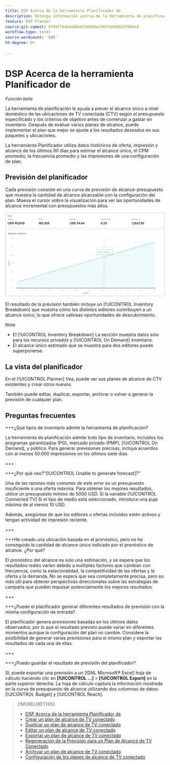```yaml
---
title: DSP Acerca de la herramienta Planificador de
description: Obtenga información acerca de la herramienta de planificación para prever el alcance único de las ubicaciones de TV conectada (CTV) según el presupuesto especificado y los criterios de segmentación.
feature: DSP Planner
source-git-commit: 9799ff5464d48e6258026ec997c5d5091576b9c6
workflow-type: tm+mt
source-wordcount: '546'
ht-degree: 0%

---
```



# DSP Acerca de la herramienta Planificador de

<!-- rename all titles/descriptions from "CTV reach planner" to "campaign reach planner" -->

*Función beta*

La herramienta de planificación le ayuda a prever el alcance único a nivel doméstico de las ubicaciones de TV conectada (CTV) según el presupuesto especificado y los criterios de objetivo antes de comenzar a gastar en inventario. Después de evaluar varios planes de alcance, puede implementar el plan que mejor se ajuste a los resultados deseados en sus paquetes y ubicaciones.

La herramienta Planificador utiliza datos históricos de oferta, impresión y alcance de los últimos 90 días para estimar el alcance único, el CPM promedio, la frecuencia promedio y las impresiones de una configuración de plan.

## Previsión del planificador

Cada previsión consiste en una curva de previsión de alcance-presupuesto que muestra la cantidad de alcance alcanzable con la configuración del plan. Mueva el cursor sobre la visualización para ver las oportunidades de alcance incremental con presupuestos más altos.

![Previsión del planificador](/help/dsp/assets/planner-forecast.png "Previsión del planificador")

El resultado de la previsión también incluye un [!UICONTROL Inventory Breakdown] que muestra cómo los distintos editores contribuyen a un alcance único, lo que ofrece valiosas oportunidades de descubrimiento.

>[!NOTE]
>
>* El [!UICONTROL Inventory Breakdown] La sección muestra datos solo para los recursos privados y [!UICONTROL On Demand] inventario.
>* El alcance único estimado que se muestra para dos editores puede superponerse.

## La vista del planificador

En el [!UICONTROL Planner] Vea, puede ver sus planes de alcance de CTV existentes y crear otros nuevos.

También puede editar, duplicar, exportar, archivar o volver a generar la previsión de cualquier plan.

## Preguntas frecuentes

+++¿Qué tipos de inventario admite la herramienta de planificación?

La herramienta de planificación admite todo tipo de inventario, incluidos los programas garantizados (PG), mercado privado (PMP), [!UICONTROL On Demand], y pública. Para generar previsiones precisas, incluya acuerdos con al menos 50.000 impresiones en los últimos siete días.

+++

+++¿Por qué veo?&quot;[!UICONTROL Unable to generate forecast]?&quot;

Una de las razones más comunes de este error es un presupuesto insuficiente o una oferta máxima. Para obtener los mejores resultados, utilice un presupuesto mínimo de 5000 USD. Si la variable [!UICONTROL Connected TV] Si el tipo de medio está seleccionado, introduce una puja máxima de al menos 10 USD.

Además, asegúrese de que los editores u ofertas incluidos estén activos y tengan actividad de impresión reciente.

+++

+++He creado una ubicación basada en el pronóstico, pero no he conseguido la cantidad de alcance único indicado por el pronóstico de alcance. ¿Por qué?

El pronóstico del alcance es solo una estimación, y se espera que los resultados reales varíen debido a múltiples factores que cambian con frecuencia, como la estacionalidad, la competitividad de las ofertas y la oferta y la demanda. No se espera que sea completamente precisa, pero es más útil para obtener perspectivas direccionales sobre las estrategias de campaña que pueden impulsar potencialmente los mejores resultados.

+++

+++¿Puede el planificador generar diferentes resultados de previsión con la misma configuración de entrada?

El planificador genera previsiones basadas en los últimos datos observados, por lo que el resultado previsto puede variar en diferentes momentos aunque la configuración del plan no cambie. Considere la posibilidad de generar varias previsiones para el mismo plan y exportar los resultados de cada una de ellas.

+++

+++¿Puedo guardar el resultado de previsión del planificador?

Sí, puede exportar una previsión a un [!DNL Microsoft® Excel] hoja de cálculo haciendo clic en **[!UICONTROL ...]** > **[!UICONTROL Export]** en la parte superior derecha. La hoja de cálculo captura la información mostrada en la curva de presupuesto de alcance utilizando dos columnas de datos: [!UICONTROL Budget] y [!UICONTROL Reach].

>[!MORELIKETHIS]
>
>* [DSP Acerca de la herramienta Planificador de](planner-about.md)
>* [Crear un plan de alcance de TV conectado](planner-create.md)
>* [Duplicar un plan de alcance de TV conectado](planner-duplicate.md)
>* [Editar un plan de alcance de TV conectado](planner-edit.md)
>* [Exportar un plan de alcance de TV conectado](planner-export.md)
>* [Regeneración de la Previsión para un Plan de Alcance de TV Conectado](planner-forecast.md)
>* [Archivar un plan de alcance de TV conectado](planner-archive.md)
>* [Configuración de los planes de alcance de TV conectado](planner-settings.md)
